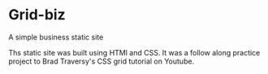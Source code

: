 # Grid-biz
 A simple business static site

 Ths static site was built using HTMl and CSS. It was a follow along practice project to Brad Traversy's CSS grid tutorial on Youtube.
